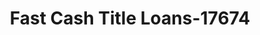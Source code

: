 ---
f_zip-code: 38237
f_state-code: TN
title: Fast Cash Title Loans-17674
f_phone: 731-588-1422
f_city-only: Martin
f_address: 406 North Lindell Street Martin
f_location-unique-id: '17674'
slug: fast-cash-title-loans-17674
updated-on: '2024-05-30T13:46:58.046Z'
created-on: '2024-05-30T13:36:59.803Z'
published-on: '2024-05-30T13:54:32.469Z'
f_city-state: cms/city/martin-tn.md
f_company: cms/company/fast-cash-title-loans.md
f_state: cms/state/tennessee.md
layout: '[payday-loan].html'
tags: payday-loan
---